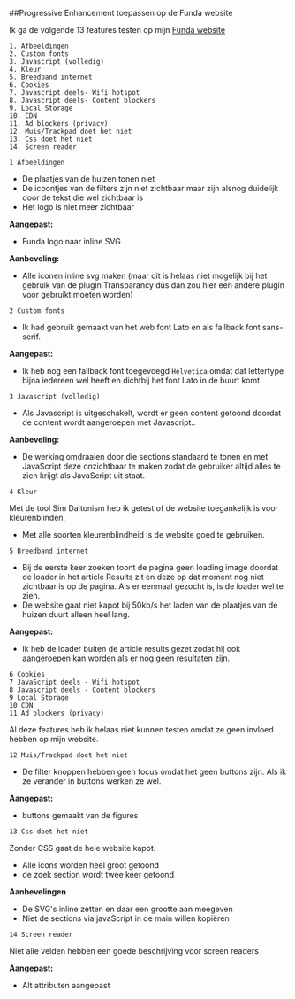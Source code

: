 ##Progressive Enhancement toepassen op de Funda website

Ik ga de volgende 13 features testen op mijn [Funda website](http://linda2912.github.io/browserTechnologies/funda2.0/#home)
```
1. Afbeeldingen
2. Custom fonts
3. Javascript (volledig)
4. Kleur
5. Breedband internet
6. Cookies
7. Javascript deels- Wifi hotspot
8. Javascript deels- Content blockers
9. Local Storage
10. CDN
11. Ad blockers (privacy)
12. Muis/Trackpad doet het niet
13. Css doet het niet
14. Screen reader
```
``` 1 Afbeeldingen ```

* De plaatjes van de huizen tonen niet
* De icoontjes van de filters zijn niet zichtbaar maar zijn alsnog duidelijk door de tekst die wel zichtbaar is
* Het logo is niet meer zichtbaar

**Aangepast:**
* Funda logo naar inline SVG

**Aanbeveling:**
* Alle iconen inline svg maken (maar dit is helaas niet mogelijk bij het gebruik van de plugin Transparancy dus dan zou hier een andere plugin voor gebruikt moeten worden)

``` 2 Custom fonts ```

* Ik had gebruik gemaakt van het web font Lato en als fallback font sans-serif. 

**Aangepast:**
* Ik heb nog een fallback font toegevoegd ```Helvetica``` omdat dat lettertype bijna iedereen wel heeft en dichtbij het font Lato in de buurt komt.

``` 3 Javascript (volledig) ```

* Als Javascript is uitgeschakelt, wordt er geen content getoond doordat de content wordt aangeroepen met Javascript..

**Aanbeveling:**
* De werking omdraaien door die sections standaard te tonen en met JavaScript deze onzichtbaar te maken zodat de gebruiker altijd alles te zien krijgt als JavaScript uit staat.

``` 4 Kleur ```

Met de tool Sim Daltonism heb ik getest of de website toegankelijk is voor kleurenblinden. 

* Met alle soorten kleurenblindheid is de website goed te gebruiken.

``` 5 Breedband internet ```

* Bij de eerste keer zoeken toont de pagina geen loading image doordat de loader in het article Results zit en deze op dat moment nog niet zichtbaar is op de pagina. Als er eenmaal gezocht is, is de loader wel te zien.
* De website gaat niet kapot bij 50kb/s het laden van de plaatjes van de huizen duurt alleen heel lang. 

**Aangepast:**
* Ik heb de loader buiten de article results gezet zodat hij ook aangeroepen kan worden als er nog geen resultaten zijn.

``` 
6 Cookies
7 JavaScript deels - Wifi hotspot
8 Javascript deels - Content blockers
9 Local Storage
10 CDN
11 Ad blockers (privacy)
```
Al deze features heb ik helaas niet kunnen testen omdat ze geen invloed hebben op mijn website.

``` 12 Muis/Trackpad doet het niet ```

* De filter knoppen hebben geen focus omdat het geen buttons zijn. Als ik ze verander in buttons werken ze wel.

**Aangepast:**
* buttons gemaakt van de figures

``` 13 Css doet het niet ```

Zonder CSS gaat de hele website kapot. 
* Alle icons worden heel groot getoond
* de zoek section wordt twee keer getoond

**Aanbevelingen**
* De SVG's inline zetten en daar een grootte aan meegeven
* Niet de sections via javaScript in de main willen kopiëren

``` 14 Screen reader ```

Niet alle velden hebben een goede beschrijving voor screen readers

**Aangepast:**
* Alt attributen aangepast

